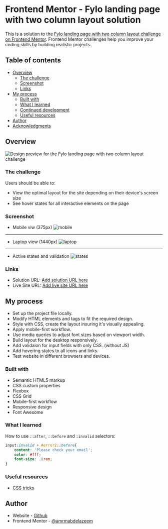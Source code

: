 # Frontend Mentor - Fylo landing page with two column layout solution

This is a solution to the [Fylo landing page with two column layout challenge on Frontend Mentor](https://www.frontendmentor.io/challenges/fylo-landing-page-with-two-column-layout-5ca5ef041e82137ec91a50f5). Frontend Mentor challenges help you improve your coding skills by building realistic projects. 

## Table of contents

- [Overview](#overview)
  - [The challenge](#the-challenge)
  - [Screenshot](#screenshot)
  - [Links](#links)
- [My process](#my-process)
  - [Built with](#built-with)
  - [What I learned](#what-i-learned)
  - [Continued development](#continued-development)
  - [Useful resources](#useful-resources)
- [Author](#author)
- [Acknowledgments](#acknowledgments)

## Overview

![Design preview for the Fylo landing page with two column layout challenge](./design/desktop-preview.jpg)

### The challenge

Users should be able to:

- View the optimal layout for the site depending on their device's screen size
- See hover states for all interactive elements on the page

### Screenshot
- Mobile viw (375px)
![mobile](screenshots/mobile.png)
---
- Laptop view (1440px)
![laptop](screenshots/laptop.png)
---
- Active states and validation
![states](screenshots/states.jpg)

### Links

- Solution URL: [Add solution URL here](https://your-solution-url.com)
- Live Site URL: [Add live site URL here](https://your-live-site-url.com)

## My process

- Set up the project file locally.
- Modify HTML elements and tags to fit the required design.
- Style with CSS, create the layout insuring it's visually appealing.
- Apply mobile-first workflow.
- Use media queries to adjust font sizes based on viewport width.
- Build layout for the desktop responsively.
- Add validaion for input fields with only CSS. (without JS)
- Add hovering states to all icons and links.
- Test website in different browsers and devices.

### Built with

- Semantic HTML5 markup
- CSS custom properties
- Flexbox
- CSS Grid
- Mobile-first workflow
- Responsive design
- Font Awesome

### What I learned

How to use ```::after```, ```::before``` and ```:invalid``` selectors:

```css
input:invalid + #error2::before{
    content: 'Please check your email';
    color: #fff;
    font-size: .8rem;
}
```

### Useful resources

- [CSS tricks](https://css-tricks.com/almanac/selectors/i/invalid/)

## Author

- Website - [Github](https://github.com/amrmabdelazeem)
- Frontend Mentor - [@amrmabdelazeem](https://www.frontendmentor.io/profile/amrmabdelazeem)